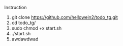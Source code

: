 Instruction

1. git clone https://github.com/hellowein2/todo_tg.git
2. cd todo_tg/
3. sudo chmod +x start.sh
4. ./start.sh
5. awdawdwad